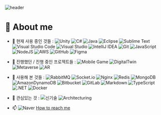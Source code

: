 ![header](https://capsule-render.vercel.app/api?type=wave&color=auto&height=300&section=header&text=Welcome👋&fontSize=90)

# :raising_hand: About me

- 🔭 현재 사용 중인 것들 : ![Unity](https://img.shields.io/badge/unity-%23000000.svg?style=for-the-badge&logo=unity&logoColor=white) ![C#](https://img.shields.io/badge/c%23-%23239120.svg?style=for-the-badge&logo=c-sharp&logoColor=white) ![Java](https://img.shields.io/badge/java-%23ED8B00.svg?style=for-the-badge&logo=java&logoColor=white) ![Eclipse](https://img.shields.io/badge/Eclipse-FE7A16.svg?style=for-the-badge&logo=Eclipse&logoColor=white) ![Sublime Text](https://img.shields.io/badge/sublime_text-%23575757.svg?style=for-the-badge&logo=sublime-text&logoColor=important) ![Visual Studio Code](https://img.shields.io/badge/Visual%20Studio%20Code-0078d7.svg?style=for-the-badge&logo=visual-studio-code&logoColor=white) ![Visual Studio](https://img.shields.io/badge/Visual%20Studio-5C2D91.svg?style=for-the-badge&logo=visual-studio&logoColor=white) ![IntelliJ IDEA](https://img.shields.io/badge/IntelliJ_IDEA-000000.svg?style=for-the-badge&logo=IntelliJIDEA&logoColor=white) ![Git](https://img.shields.io/badge/git-%23F05033.svg?style=for-the-badge&logo=git&logoColor=white) ![JavaScript](https://img.shields.io/badge/javascript-%23323330.svg?style=for-the-badge&logo=javascript&logoColor=%23F7DF1E) ![NodeJS](https://img.shields.io/badge/node.js-6DA55F?style=for-the-badge&logo=node.js&logoColor=white) ![AWS](https://img.shields.io/badge/AWS-%23FF9900.svg?style=for-the-badge&logo=amazon-aws&logoColor=white) ![GitHub](https://img.shields.io/badge/github-%23121011.svg?style=for-the-badge&logo=github&logoColor=white) ![Figma](https://img.shields.io/badge/figma-%23F24E1E.svg?style=for-the-badge&logo=figma&logoColor=white)


- 🌱 진행했던 / 진행 중인 프로젝트들 : ![Mobile Game](https://img.shields.io/badge/Mobile_Game-%23F05033.svg?style=for-the-badge&logo=Android&logoColor=white) ![DigitalTwin](https://img.shields.io/badge/Digital_Twin-%23FF9900?style=for-the-badge&logo=&logoColor=white) ![Metaverse](https://img.shields.io/badge/Metaverse-0078d7.svg?style=for-the-badge&logo=&logoColor=white) ![AR](https://img.shields.io/badge/AR-%23239120.svg?style=for-the-badge&logo=&logoColor=white) 


- 👯 사용해 본 것들 : ![RabbitMQ](https://img.shields.io/badge/Rabbitmq-FF6600?style=for-the-badge&logo=rabbitmq&logoColor=white) ![Socket.io](https://img.shields.io/badge/Socket.io-black?style=for-the-badge&logo=socket.io&badgeColor=010101) ![Nginx](https://img.shields.io/badge/nginx-%23009639.svg?style=for-the-badge&logo=nginx&logoColor=white) ![Redis](https://img.shields.io/badge/redis-%23DD0031.svg?style=for-the-badge&logo=redis&logoColor=white) ![MongoDB](https://img.shields.io/badge/MongoDB-%234ea94b.svg?style=for-the-badge&logo=mongodb&logoColor=white) ![AmazonDynamoDB](https://img.shields.io/badge/Amazon%20DynamoDB-4053D6?style=for-the-badge&logo=Amazon%20DynamoDB&logoColor=white) ![Bitbucket](https://img.shields.io/badge/bitbucket-%230047B3.svg?style=for-the-badge&logo=bitbucket&logoColor=white) ![GitLab](https://img.shields.io/badge/gitlab-%23181717.svg?style=for-the-badge&logo=gitlab&logoColor=white) ![Markdown](https://img.shields.io/badge/markdown-%23000000.svg?style=for-the-badge&logo=markdown&logoColor=white) ![TypeScript](https://img.shields.io/badge/TypeScript-3178C6.svg?style=for-the-badge&logo=TypeScript&logoColor=white) ![.NET](https://img.shields.io/badge/.NET-512BD4.svg?style=for-the-badge&logo=.NET&logoColor=white) ![Docker](https://img.shields.io/badge/Docker-2496ED.svg?style=for-the-badge&logo=Docker&logoColor=white)


- 🤔 관심있는 것 : ![신기술](https://img.shields.io/badge/Skills_for_backend-%23FF9900?style=for-the-badge&logo=&logoColor=white) ![Architecturing](https://img.shields.io/badge/Architecturing-%23F05033.svg?style=for-the-badge&logo=&logoColor=white)
- 📫 ![Naver](https://img.shields.io/badge/Naver-03C75A.svg?style=for-the-badge&logo=Naver&logoColor=white) [How to reach me](mailto:purnzzang@naver.com)



















	




